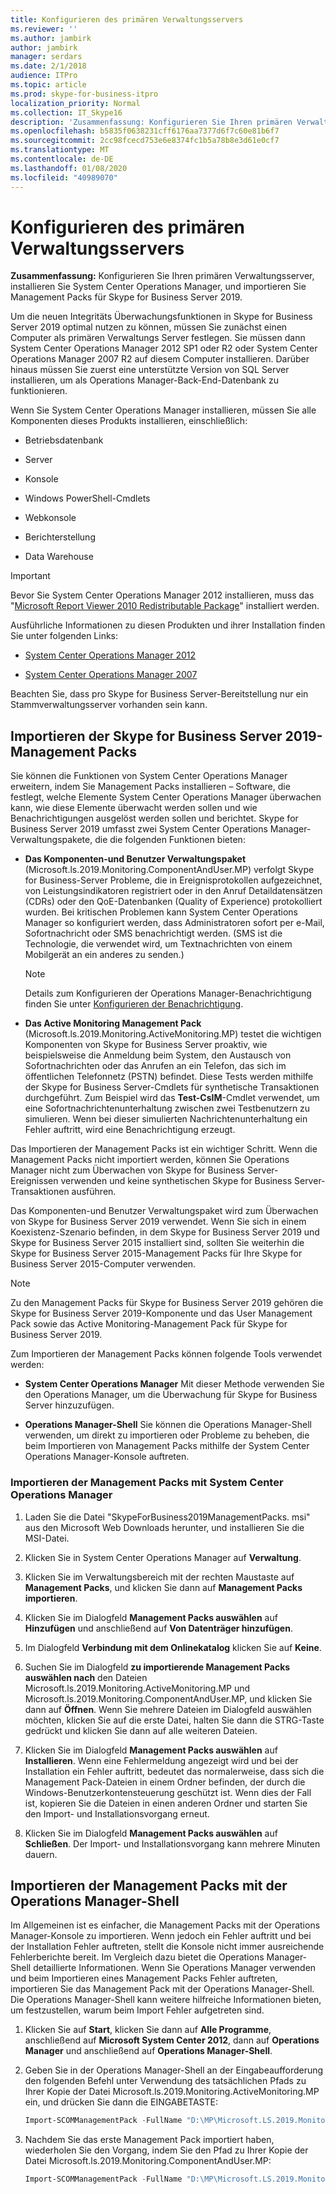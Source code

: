 ```yaml
---
title: Konfigurieren des primären Verwaltungsservers
ms.reviewer: ''
ms.author: jambirk
author: jambirk
manager: serdars
ms.date: 2/1/2018
audience: ITPro
ms.topic: article
ms.prod: skype-for-business-itpro
localization_priority: Normal
ms.collection: IT_Skype16
description: 'Zusammenfassung: Konfigurieren Sie Ihren primären Verwaltungsserver, installieren Sie System Center Operations Manager, und importieren Sie Management Packs für Skype for Business Server 2019.'
ms.openlocfilehash: b5835f0638231cff6176aa7377d6f7c60e81b6f7
ms.sourcegitcommit: 2cc98fcecd753e6e8374fc1b5a78b8e3d61e0cf7
ms.translationtype: MT
ms.contentlocale: de-DE
ms.lasthandoff: 01/08/2020
ms.locfileid: "40989070"
---
```

# <a name="configure-the-primary-management-server"></a>Konfigurieren des primären Verwaltungsservers

**Zusammenfassung:** Konfigurieren Sie Ihren primären Verwaltungsserver, installieren Sie System Center Operations Manager, und importieren Sie Management Packs für Skype for Business Server 2019.

Um die neuen Integritäts Überwachungsfunktionen in Skype for Business Server 2019 optimal nutzen zu können, müssen Sie zunächst einen Computer als primären Verwaltungs Server festlegen. Sie müssen dann System Center Operations Manager 2012 SP1 oder R2 oder System Center Operations Manager 2007 R2 auf diesem Computer installieren. Darüber hinaus müssen Sie zuerst eine unterstützte Version von SQL Server installieren, um als Operations Manager-Back-End-Datenbank zu funktionieren.

Wenn Sie System Center Operations Manager installieren, müssen Sie alle Komponenten dieses Produkts installieren, einschließlich:

- Betriebsdatenbank

- Server

- Konsole

- Windows PowerShell-Cmdlets

- Webkonsole

- Berichterstellung

- Data Warehouse

> [!IMPORTANT]
> Bevor Sie System Center Operations Manager 2012 installieren, muss das "[Microsoft Report Viewer 2010 Redistributable Package](https://www.microsoft.com/en-us/download/details.aspx?id=6442)" installiert werden.

Ausführliche Informationen zu diesen Produkten und ihrer Installation finden Sie unter folgenden Links:

- [System Center Operations Manager 2012](https://go.microsoft.com/fwlink/p/?linkid=257527)

- [System Center Operations Manager 2007](https://technet.microsoft.com/en-us/library/bb735860.aspx)

Beachten Sie, dass pro Skype for Business Server-Bereitstellung nur ein Stammverwaltungsserver vorhanden sein kann.

## <a name="importing-the-skype-for-business-server-2019-management-packs"></a>Importieren der Skype for Business Server 2019-Management Packs

Sie können die Funktionen von System Center Operations Manager erweitern, indem Sie Management Packs installieren – Software, die festlegt, welche Elemente System Center Operations Manager überwachen kann, wie diese Elemente überwacht werden sollen und wie Benachrichtigungen ausgelöst werden sollen und berichtet. Skype for Business Server 2019 umfasst zwei System Center Operations Manager-Verwaltungspakete, die die folgenden Funktionen bieten:

- **Das Komponenten-und Benutzer Verwaltungspaket** (Microsoft.ls.2019.Monitoring.ComponentAndUser.MP) verfolgt Skype for Business-Server Probleme, die in Ereignisprotokollen aufgezeichnet, von Leistungsindikatoren registriert oder in den Anruf Detaildatensätzen (CDRs) oder den QoE-Datenbanken (Quality of Experience) protokolliert wurden. Bei kritischen Problemen kann System Center Operations Manager so konfiguriert werden, dass Administratoren sofort per e-Mail, Sofortnachricht oder SMS benachrichtigt werden. (SMS ist die Technologie, die verwendet wird, um Textnachrichten von einem Mobilgerät an ein anderes zu senden.)

    > [!NOTE]
    >  Details zum Konfigurieren der Operations Manager-Benachrichtigung finden Sie unter [Konfigurieren der Benachrichtigung](https://go.microsoft.com/fwlink/p/?LinkID=268785&amp;amp;clcid=0x409).

- **Das Active Monitoring Management Pack** (Microsoft.ls.2019.Monitoring.ActiveMonitoring.MP) testet die wichtigen Komponenten von Skype for Business Server proaktiv, wie beispielsweise die Anmeldung beim System, den Austausch von Sofortnachrichten oder das Anrufen an ein Telefon, das sich im öffentlichen Telefonnetz (PSTN) befindet. Diese Tests werden mithilfe der Skype for Business Server-Cmdlets für synthetische Transaktionen durchgeführt. Zum Beispiel wird das **Test-CsIM**-Cmdlet verwendet, um eine Sofortnachrichtenunterhaltung zwischen zwei Testbenutzern zu simulieren. Wenn bei dieser simulierten Nachrichtenunterhaltung ein Fehler auftritt, wird eine Benachrichtigung erzeugt.

Das Importieren der Management Packs ist ein wichtiger Schritt. Wenn die Management Packs nicht importiert werden, können Sie Operations Manager nicht zum Überwachen von Skype for Business Server-Ereignissen verwenden und keine synthetischen Skype for Business Server-Transaktionen ausführen.

Das Komponenten-und Benutzer Verwaltungspaket wird zum Überwachen von Skype for Business Server 2019 verwendet. Wenn Sie sich in einem Koexistenz-Szenario befinden, in dem Skype for Business Server 2019 und Skype for Business Server 2015 installiert sind, sollten Sie weiterhin die Skype for Business Server 2015-Management Packs für Ihre Skype for Business Server 2015-Computer verwenden.

> [!NOTE]
> Zu den Management Packs für Skype for Business Server 2019 gehören die Skype for Business Server 2019-Komponente und das User Management Pack sowie das Active Monitoring-Management Pack für Skype for Business Server 2019.

Zum Importieren der Management Packs können folgende Tools verwendet werden:

- **System Center Operations Manager** Mit dieser Methode verwenden Sie den Operations Manager, um die Überwachung für Skype for Business Server hinzuzufügen.

- **Operations Manager-Shell** Sie können die Operations Manager-Shell verwenden, um direkt zu importieren oder Probleme zu beheben, die beim Importieren von Management Packs mithilfe der System Center Operations Manager-Konsole auftreten.

### <a name="importing-the-management-packs-by-using-system-center-operations-manager"></a>Importieren der Management Packs mit System Center Operations Manager

1. Laden Sie die Datei "SkypeForBusiness2019ManagementPacks. msi" aus den Microsoft Web Downloads herunter, und installieren Sie die MSI-Datei.

2. Klicken Sie in System Center Operations Manager auf **Verwaltung**.

3. Klicken Sie im Verwaltungsbereich mit der rechten Maustaste auf **Management Packs**, und klicken Sie dann auf **Management Packs importieren**.

4. Klicken Sie im Dialogfeld **Management Packs auswählen** auf **Hinzufügen** und anschließend auf **Von Datenträger hinzufügen**.

5. Im Dialogfeld **Verbindung mit dem Onlinekatalog** klicken Sie auf **Keine**.

6. Suchen Sie im Dialogfeld **zu importierende Management Packs auswählen nach** den Dateien Microsoft.ls.2019.Monitoring.ActiveMonitoring.MP und Microsoft.ls.2019.Monitoring.ComponentAndUser.MP, und klicken Sie dann auf **Öffnen**. Wenn Sie mehrere Dateien im Dialogfeld auswählen möchten, klicken Sie auf die erste Datei, halten Sie dann die STRG-Taste gedrückt und klicken Sie dann auf alle weiteren Dateien.

7. Klicken Sie im Dialogfeld **Management Packs auswählen** auf **Installieren**. Wenn eine Fehlermeldung angezeigt wird und bei der Installation ein Fehler auftritt, bedeutet das normalerweise, dass sich die Management Pack-Dateien in einem Ordner befinden, der durch die Windows-Benutzerkontensteuerung geschützt ist. Wenn dies der Fall ist, kopieren Sie die Dateien in einen anderen Ordner und starten Sie den Import- und Installationsvorgang erneut.

8. Klicken Sie im Dialogfeld **Management Packs auswählen** auf **Schließen**. Der Import- und Installationsvorgang kann mehrere Minuten dauern.

## <a name="importing-the-management-packs-by-using-the-operations-manager-shell"></a>Importieren der Management Packs mit der Operations Manager-Shell

Im Allgemeinen ist es einfacher, die Management Packs mit der Operations Manager-Konsole zu importieren. Wenn jedoch ein Fehler auftritt und bei der Installation Fehler auftreten, stellt die Konsole nicht immer ausreichende Fehlerberichte bereit. Im Vergleich dazu bietet die Operations Manager-Shell detaillierte Informationen. Wenn Sie Operations Manager verwenden und beim Importieren eines Management Packs Fehler auftreten, importieren Sie das Management Pack mit der Operations Manager-Shell. Die Operations Manager-Shell kann weitere hilfreiche Informationen bieten, um festzustellen, warum beim Import Fehler aufgetreten sind.

1. Klicken Sie auf **Start**, klicken Sie dann auf **Alle Programme**, anschließend auf **Microsoft System Center 2012**, dann auf **Operations Manager** und anschließend auf **Operations Manager-Shell**.

2. Geben Sie in der Operations Manager-Shell an der Eingabeaufforderung den folgenden Befehl unter Verwendung des tatsächlichen Pfads zu Ihrer Kopie der Datei Microsoft.ls.2019.Monitoring.ActiveMonitoring.MP ein, und drücken Sie dann die EINGABETASTE:

   ```PowerShell
   Import-SCOMManagementPack -FullName "D:\MP\Microsoft.LS.2019.Monitoring.ActiveMonitoring.mp"
   ```

3. Nachdem Sie das erste Management Pack importiert haben, wiederholen Sie den Vorgang, indem Sie den Pfad zu Ihrer Kopie der Datei Microsoft.ls.2019.Monitoring.ComponentAndUser.MP:

   ```PowerShell
   Import-SCOMManagementPack -FullName "D:\MP\Microsoft.LS.2019.Monitoring.ComponentAndUser.mp"
   ```
